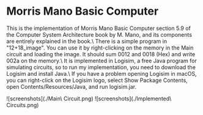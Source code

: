 # Morris Mano Basic Computer

This is the implementation of Morris Mano Basic Computer section 5.9 of the Computer System Architecture book by M. Mano, and its components are entirely explained in the book.\\
There is a simple program in "12+18_image". You can use it by right-clicking on the memory in the Main circuit and loading the image. It should sum 0012 and 0018 (Hex) and write 002a on the memory.\\
It is implemented in Logisim, a free Java program for simulating circuits, so to run my implementation, you need to download the Logisim and install Java.\\
If you have a problem opening Logisim in macOS, you can right-click on the Logisim logo, select Show Package Contents, open Contents/Resources/Java, and run logisim.jar.

![screenshots](./Main\ Circuit.png)
![screenshots](./Implemented\ Circuits.png)
